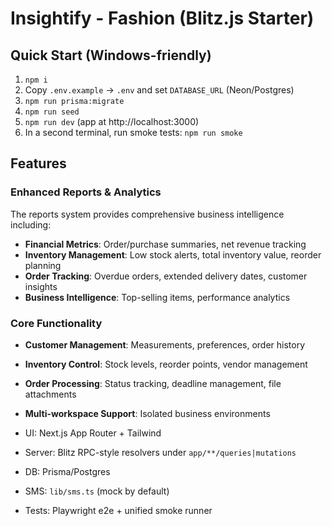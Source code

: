 # Insightify - Fashion (Blitz.js Starter)

## Quick Start (Windows-friendly)
1) `npm i`
2) Copy `.env.example` → `.env` and set `DATABASE_URL` (Neon/Postgres)
3) `npm run prisma:migrate`
4) `npm run seed`
5) `npm run dev`  (app at http://localhost:3000)
6) In a second terminal, run smoke tests: `npm run smoke`

## Features

### Enhanced Reports & Analytics
The reports system provides comprehensive business intelligence including:
- **Financial Metrics**: Order/purchase summaries, net revenue tracking
- **Inventory Management**: Low stock alerts, total inventory value, reorder planning
- **Order Tracking**: Overdue orders, extended delivery dates, customer insights
- **Business Intelligence**: Top-selling items, performance analytics

### Core Functionality
- **Customer Management**: Measurements, preferences, order history
- **Inventory Control**: Stock levels, reorder points, vendor management
- **Order Processing**: Status tracking, deadline management, file attachments
- **Multi-workspace Support**: Isolated business environments

- UI: Next.js App Router + Tailwind
- Server: Blitz RPC-style resolvers under `app/**/queries|mutations`
- DB: Prisma/Postgres
- SMS: `lib/sms.ts` (mock by default)
- Tests: Playwright e2e + unified smoke runner